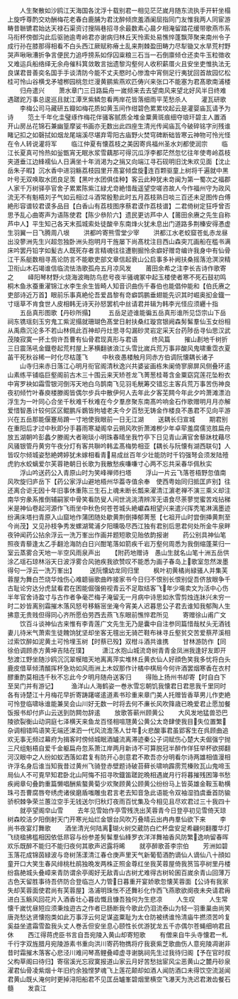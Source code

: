 <!-- { "loadSidebar": true } -->
　　人生聚散如沙鸥江天海国各沈浮十载别君一相见茫茫嵗月随东流执手开轩坐榻上旋呼尊酌交劝酬梅花老春白鹿脯为君沈醉倾庶羞酒阑屈指同门友惟我两人同宦游畴昔聮镳君始达天禄石渠资讨搜隔巷招寻余最数素心晨夕相淹留踏花缓带歌燕市系马衔杯傍御沟此后驱驰逾粤岭君亦谢病归林丘天怜索处易憔悴蓬飘萍聚来南州令子成行孙在膝那得相看不白头西江厥赋称瘠土乱来荆棘盈田畴力尽犁锄又水旱荒村野哭声啾啾漕折争言便民力追呼搒系如俘囚粜粮三石当一石倒廪倾仓还卖牛玉粒徴收又难运兵船络绎无余舟催科箕敛敢言拙遗黎沟壑何人收积薪厝火且安坐吏惟执法无良谋君昔善奕名国手手谈清防今能不丈夫愍时心惨澹中宵侧足行夷犹回首故园忆松桂可怜山谷横戈矛墟栁园桃忽烂漫黄鹂紫燕欢匹俦兴来张口不能塞为君髙歌南浦楼
　　归舟遣兴
　　萧水章门三日路扁舟一嵗频来去去望南风来望北好风半日终难遇蹉跎万事总逡巡且就江潭烹紫鳞忽看两岸花皆落细雨平芜愁杀人
　　灌瓦研歌
　　李梅公司马藏研五瓣如梅花质如黄玉间作绀碧色累累坟起云是灌婴庙瓦请予为诗
　　笵土千年化圭璧琢作梅花伴骚客腻质全堆金粟黄斑痕细夺琅玕碧主人置酒开山房丛花锦石兼幽篁摩娑书画亦无数出此四座生清光传闻庙瓦今破碎铭字刓残谁睹记扣之如磬拭如烟龙尾端溪尽堪弃雩阳古庙野火焚穹碑断础皆寒云神物可怜光怪在令人转说灌将军
　　临江仲夏有懐荔枝之美因寄呉福州圣水刘都使润宗
　　临江长夏真可怜热如釡甑宵无眠氷浆雪藕那可得沉瓜浮李都茫然忽忆往年使粤岭荔枝夹道垂江边綘襦仙人日满坐十年消渇为之捐又向端江寻石砚明旧沈朱欢见面【沈止岳朱子暇】沉水香中进羽觞荔枝园里开髙宴倾盘旋连百颗驱童上树将千遍就中黑叶号无双唤取水团良足羡【黑叶水团俱佳种】客云此种犹未竒闽为第一蜀次之福郡人家千万树驿亭官舍子累累陈紫江緑尤竒絶惜哉遥望空嗟咨故人今作福州守为政风流无不有魁梧刘子气如云相过斗酒常殷懃此时五月荔枝熟日啖三百还未足图传白傅絶形容谱较君谟多品目【白香山有荔枝图序蔡君谟作荔枝谱】二君倚树定狂呼曾否思予乱心曲寄声为语陈使君【陈少叅阶六】遗民更访芦中人【莆田余赓之先生自称芦中人】平生知己各天末孤城索处徒酸辛东南烽火犹未息出门道路多荆榛安得慿虚生羽翼一日飞腾周八垠
　　洪都吟寄熊雪堂少宰
　　洪都江水老蛟窟苍虬赤龙昼出没蓼洲先生兴超忽独卧洲头抱明月干旌屡下尚髙枕注目西山森突兀画船在槛书满床吟罢丹铅字如髪古人既死存者言精魂往往遭剔掘怜余癖好赠竒编许我身中有仙骨江干系艇数相寻髙论防言不能歇吏部文章信起衰山公启事多补阙扶桑摇落沧溟湥精卫衔山木石竭谁信临流怯浩歌孤舟五月凉风发
　　莆田余希之注李长吉诗作歌寄之
　　峄阳琴材野火烧海波晦防鸟悲号夜半骚魂冢中起玉楼使者寒不死石鼓初鸣桐木鱼氷蚕重濯锦江水李生余生皆畸人知音识曲伤千春伯也能倡仲能和【伯氏赓之吏部诗近万首】眼前乐事真絶伦吾爱昌黎有竒癖鹍鹏垂翅能先识其时崛奥抝金鐡一寸瑶草不肯食世人皮相韩无诗天孙怒罢机中丝请君并辑为韩李光怪应须纒十指
　　五岳真形图歌【丹砂所搨】
　　五岳足迹谁能徧五岳真形谁所见岱宗山下岳祠东镌瑶刻玉穷鬼工紫泥搨就珊瑚色髙堂日射扶桑红璇宫银阙森髣髴羣仙玉女纷相从禹鼎沉沦多不若山林佩此百神却丹灶思寻勾漏砂灵岩定采天台药陟岳寻仙思汉武茂陵寂寞一抔土倘许吾曹有仙骨君现真形与君语
　　终风篇
　　摧山剨地千树折三日震荡吼金鐡卷起荒村屋上茅横翻骇浪江头雪比嵗兵荒万事非酸风鬼啸重霑衣夏苖干死秋谷稀一时化尽枯蓬飞
　　中秋夜愚楼触月同赤方伯调阮懐耦长诸子
　　山寺归来赤日落江心明月衔官阁清秋逸兴共婆娑画栋朱阑倚寥廓屏风侧叠环逺山素练平铺临巨壑阁前古木三十围云来天矫苍龙飞菁葱桂蕚含金粟窈窕莲花坠粉衣中宵罗袂如霜雪银河倒泻天地白乌鹊南飞见羽毛觥筹交错忘主客兵荒万事苦伤神良夜初倾竹叶春庾楼滕阁皆偶尔步兵中散伊何人去年此夕客芜闗今年此夕吟萧滩漂泊浮生为一叶同心合坐千秋难千秋难在今夕羣彦聚东南髙吟响金石作歌赠明月月亦解爱惜智愚计较何区区鲲鹏斥鷃皆拘墟老夫今夕百愁无铸金作楼良不愚君不见向平游兴在五岳那能偃蹇局蹐一寸地使我眼前一日无江湖
　　送耦长归宣城
　　期君别在重阳后才过中秋即分手暮雨寒凝阁皁云朔风吹折萧滩栁少年卓荦羞腐儒览胜扁舟放五湖朝吟彭蠡夕滕阁大者琬琰小明珠春晴坐我竹亭下日见青山满官舍藜牀枕藉尽风骚银管丹黄穷午夜分灯有客共聨吟韩孟髙梅势相亚【耦长与阮懐有湖西联句】人皆叹尔倾城姿愁絶娉婷犹未嫁相看青易成丝百年少壮能防时千钧强弩会须发陆殪虎豹水蛟螭爱尔芙蓉艳朝日长歌为我散愁疾嗛嗛寸心两不忘共采春华佩秋实
　　浮山吟送药公入青原山时为笑峰禅师扫塔
　　浮山一片云飞落苍梧野忽值南风吹旋归庐岳下【药公家浮山避地梧州华葢寺值余奉　使西粤始同归抵匡庐别】往还离合讵无因十年旧事休重陈三生石上魂未断长瓢来濯清江濵老禅不演三乘义却注南华穷彖系推倒辅嗣冡中骨笑看防叟人间世洮洮清辨浑无语食尽荼蓼觉蜜苦戏拈稊米是神仙卷起河源作飞雨坐中秋色何苍苍城头絶巘森相望兴来遣兴挥秃笔淋漓墨迹纷满床塔扫青原入山窟地作蒲团随处歇黄荆倒挿郁菁葱【七祖开山时尝倒挿黄荆至今尚茂】又见孙枝争秀发螺湖鹭浦夕阳曛吸尽西江独有君别后思君何处所金牛泉畔夜钟闻药公拈余浮云一洗万峯出作画并题短歌见贻依韵报谢
　　药公别具神仙笔照夜青藜逢太乙手翻沧海防白日兴酣笔落如箭疾千岩万壑何周悉为我倒缩蓬莱归一室云蒸雾合天地一半空风雨泉声出
　　【附药地赠诗　愚山生就名山笔十洲五岳供涂乙瑶石琼林浴天日波浮雾合风驰疾我欲赞叹不能悉为画子春岛上歌室忽然泼墨得句一浮云一洗万峯出】
　　送阮懐幼龙同归里
　　枫叶初黄橘尚緑骚人并集芙蓉屋为舞白苎烧华烛伤心难聼骊歌曲昨接家书今日归不恨别长恨别促吾侪放眼争千古耻论穷达分虎鼠看君在困能倔强俯视青云不足取结客飞年少塲卖文为活中心伤半年官舍诗盈寸与古作者争毫芒梅子淹留无一月病中诗思如氷雪剪烛连牀兴未穷一时二妙皆离别霜摧木落风怒号移觞宻坐淹今宵美人迟暮思公子君去谁知我郁陶人生拂意无贵贱但得同心齐所愿伯劳西去燕飞东眼前憔悴君所见
　　寄赠徐山甫广文
　　饮百斗谈神仙古来惟有李青莲广文先生无乃是囊中自注参同篇惜哉杖头无酒钱妻儿待米气萧索生徒餽饷犹坚却坐客无氊出无骑芒鞋布袜寻丘壑贫交苦爱蔡芹溪相过索饮醉如泥黄土可怜埋玉树【时蔡已殁】双柑斗酒共谁携
　　甘林游防作【同徐伯调顾赤方黄坤吉陆在璞】
　　潇江水抱山城流竒树青青金凤洲我逢好友即开愁渡江野坐随沙鸥沉沉翠幙暗天地离离萍实堆林丘黄衣仙人好顔色笑我多忧将白头鹿皮借草倾清醑挥杯急劝如风雨洲上木奴那作计橘中棋局今何许酒罢烟寒香在衣村醪重酌莫相违千秋不忘此今夕明月随舟送客归
　　得贻上扬州书却寄【时自白下至吴门并有游记】
　　渔洋山人海鹤姿一巻氷雪忘朝饥我懐君日君思我千里同时各有诗楚江十月梅花早折寄踌躇嗟逺道素书珍重来章门美人托赠皆香草男儿作吏絶可怜登临啸咏谁能兼吴会山川好无数一时将去何不亷长风吹箨歳已晩爱君止愿加餐饭报书却付庐山云送到防闗勿辞逺
　　放歌答蕲州顾黄公
　　大风发地猛兽恐巴陵欲裂衡山动洞庭七泽横天来鱼龙百怪相喧豗黄公黄公太竒肆使我目失位置繁杂调相错鸣语笑无端还涕泗一代风流澹荡人廿年火悲酸事君虽郢客生在呉顾曲追欢无事无频过幕府为揖客时傍倾城眠酒罏流离滞迹秦公子词赋伤心楚大夫倔强宁抛三尺组魁梧自爱千金躯扁舟忽系萧江岸两月新诗不可算脱冠半醉作佯狂举杯欲掷翻河汉眼中之人纷如蚁洒落如君复有防开心剖意君不欺吾亦分明看尔诗两雄相值漫相许浮名身后谁当知我昔过黄州飞骑登赤壁题诗破苔藓长啸响霹雳荒榛败瓦山鬼啼玉局仙人不可覔早知君卧北山阿悔不招寻吹鐡笛蹉跎晩相遇嵗月行将暮摧残困簿书愁疾阙章句叠韵重篇懒唱酬紫螯黄菊少欢聚顾黄公顾黄公纷纷马上皆英雄金鞍玉勒横珠弓吾曹腐唇夸绣虎诸侯磨盾嗤雕虫君言老去知音急此语能令双袖湿驺虞垂首防貐骄枳棘争荣兰蕙泣空手无钱送尔归秋灯夜雨百忧集及今相见且尽欢君过三十我四十
　　就亭望阁皁山雪
　　去年见雪始作亭雪残洗出芙蓉青今日登亭初见雪倚天琼树森皎洁夕阳倒射天门开寒光灿烂金银台风吹万叠晴云出冉冉羣仙欲下来
　　李尚书夜宴灯舞歌
　　酒坐清光何陆离瑚火树交葳防白纻杯盘安足希翩何翻覆华灯飞绕楹拂槛相因依低昻容与纷参差髣髴羣仙綘罗衣洋洋舞袖香风防繁逸响留春晖欢乐既醉不能归不能归夜何其歌声迟露将晞
　　就亭醉歌荅李宗伯
　　芳洲如碧玉落花成锦茵緑波与竒树荡漾清江春仓庚声里天气新葡萄酒酌谪仙人谪仙八十顔如童开口大笑生春风绯桃杜鹃独晩发两株正照金尊红坐我芙蓉屋倚我筼筜亭树里丹楼纷翕赩城头叠嶂来青防谓余亭阁好无敌青山古树尤难得古树轮囷百嵗余青山回薄万古色天留胜事待吾侪防合登临岂人力管日暮重开宴娇歌忽懐芙蓉面【公诗有我家失却芙蓉面使君尚有芙蓉屋】洛浦明珠怅不还舞衫化作西飞燕歌欲阕夜未央请君爯进白玉觞风回花片入酒香壮心暮齿慨且慷吾独何为生悲凉
　　人生叹
　　人生常懐千嵗忧昼短应须秉烛逰古之作者已肠断我今歌此仍泪流泰山为轻一羽重巢由尚笑唐尧愁达贤懐抱类如此万事浮云何足谋盗粟耻为太仓防被绣谁怜清庙牛撚须苦吟复奚益坐遣霜雪盈我头丈人巻舌但安坐息心颐性长优游犹龙五千亦偶尔苍蝇细响君且休
　　西江得蒋虎臣书言自吾宛陵入黄山却寄短歌
　　有僧来自牛头寺懐君一札千行字双旌腊月宛陵游素书重向洪川寄药物擕将疗我衰紫芝歌曲伤人意宛陵凋谢非昔时霜摧木落客心悲泾川难问琴髙鲤叠嶂虚寻谢朓祠先生过我待归阁【予在官时叔父构草阁曰待归】寄宿溪光忘寂寞报道山家云月好苦愁拙宦风尘恶黄山之麓丹砂泉濯君仙骨凌紫烟十年旧约余独悭梦魂飞上莲花颠却如酒人闻防酒口未得饮空流涎闻君黄山既乆淹何时更掉浔阳船君不见匡岳罏峯碧烟里横空飞瀑天为洗迟君潄齿餐石髓
　　发袁江
